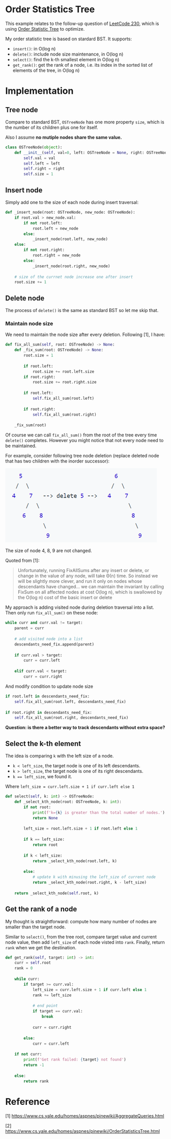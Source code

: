 # Order Statistics Tree
This example relates to the follow-up question of [LeetCode 230](https://leetcode.com/problems/kth-smallest-element-in-a-bst/), which is using [Order Statistic Tree](https://en.wikipedia.org/wiki/Order_statistic_tree) to optimize.

My order statistic tree is based on stardard BST. It supports:
- `insert()`: in O(log n)
- `delete()`: include node size maintenance, in O(log n)
- `select()`: find the k-th smallest element in O(log n)
- `get_rank()`: get the rank of a node, i.e. its index in the sorted list of elements of the tree, in O(log n)

# Implementation
## Tree node
Compare to standard BST, `OSTreeNode` has one more property `size`, which is the number of its children plus one for itself. 

Also I assume **no mutiple nodes share the same value.**

```python
class OSTreeNode(object):
	def __init__(self, val=0, left: OSTreeNode = None, right: OSTreeNode = None):
		self.val = val
		self.left = left
		self.right = right
		self.size = 1
```

## Insert node
Simply add one to the size of each node during insert traversal:

```python
def _insert_node(root: OSTreeNode, new_node: OSTreeNode):
	if root.val > new_node.val:
		if not root.left:
			root.left = new_node
		else:
			_insert_node(root.left, new_node)
	else:
		if not root.right:
			root.right = new_node
		else:
			_insert_node(root.right, new_node)

	# size of the currnet node increase one after insert
	root.size += 1
```

## Delete node
The process of `delete()` is the same as standard BST so let me skip that. 

### Maintain node size
We need to maintain the node size after every deletion. Following [1], I have:

```python
def fix_all_sum(self, root: OSTreeNode) -> None:
	def _fix_sum(root: OSTreeNode) -> None:
		root.size = 1
		
		if root.left:
			root.size += root.left.size
		if root.right:
			root.size += root.right.size

        if root.left:
            self.fix_all_sum(root.left)

        if root.right:
            self.fix_all_sum(root.right)

	_fix_sum(root)
```

Of course we can call `fix_all_sum()` from the root of the tree every time `delete()` completes. However you might notice that not every node need to be maintained. 

For example, consider following tree node deletion (replace deleted node that has two children with the inorder successor):

![alt text](./ostree_example.png "Delete node with two children")

The size of node 4, 8, 9 are not changed.

Quoted from [1]:
> Unfortunately, running FixAllSums after any insert or delete, or change in the value of any node, will take Θ(n) time. So instead we will be slightly more clever, and run it only on nodes whose descendants have changed... we can maintain the invariant by calling FixSum on all affected nodes at cost O(log n), which is swallowed by the O(log n) cost of the basic insert or delete

My approach is adding visited node during deletion traversal into a list. Then only run `fix_all_sum()` on these node:

```python
while curr and curr.val != target:
	parent = curr

	# add visited node into a list
	descendants_need_fix.append(parent)

	if curr.val > target:
		curr = curr.left

	elif curr.val < target:
		curr = curr.right
```

And modify condition to update node size

```python
if root.left in descendants_need_fix:
	self.fix_all_sum(root.left, descendants_need_fix)

if root.right in descendants_need_fix:
	self.fix_all_sum(root.right, descendants_need_fix)
```

**Question: is there a better way to track descendants without extra space?**

## Select the k-th element
The idea is comparing `k` with the left size of a node.

- `k < left_size`, the target node is one of its left descendants.
- `k > left_size`, the target node is one of its right descendants.
- `k == left_size`, we found it.

Where `left_size = curr.left.size + 1 if curr.left else 1`

```python
def select(self, k: int) -> OSTreeNode:
	def _select_kth_node(root: OSTreeNode, k: int):
		if not root:
			print(f'k={k} is greater than the total number of nodes.')
			return None

		left_size = root.left.size + 1 if root.left else 1

		if k == left_size:
			return root

		if k < left_size:
			return _select_kth_node(root.left, k)

		else:
		    # update k with minusing the left_size of current node
			return _select_kth_node(root.right, k - left_size)

	return _select_kth_node(self.root, k)
```

## Get the rank of a node
My thought is straightforward: compute how many number of nodes are smaller than the target node.

Similar to `select()`, from the tree root, compare target value and current node value, then add `left_size` of each node visted into `rank`. Finally, return `rank` when we get the destination.

```python
def get_rank(self, target: int) -> int:
	curr = self.root
	rank = 0

	while curr:
		if target >= curr.val:
			left_size = curr.left.size + 1 if curr.left else 1
			rank += left_size

			# end point
			if target == curr.val:
				break

			curr = curr.right

		else:
			curr = curr.left

	if not curr:
		print(f'Get rank failed: {target} not found')
		return -1

	else:
		return rank
```

# Reference
[1] https://www.cs.yale.edu/homes/aspnes/pinewiki/AggregateQueries.html

[2] https://www.cs.yale.edu/homes/aspnes/pinewiki/OrderStatisticsTree.html
